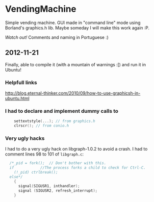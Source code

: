 # VendingMachine

Simple vending machine. GUI made in "command line" mode using Borland's graphics.h lib. Maybe someday I will make this work again :P.

*Watch out!* Comments and naming in Portuguese :) 

## 2012-11-21

Finally, able to compile it (with a mountain of warnings :[) and run it in Ubuntu!

### Helpfull links
http://blog.eternal-thinker.com/2010/09/how-to-use-graphicsh-in-ubuntu.html

### I had to declare and implement dummy calls to

```c++
	settextstyle(...); // from graphics.h
	clrscr(); // from conio.h
```

### Very ugly hacks

I had to do a very ugly hack on libgraph-1.0.2 to avoid a crash.
I had to comment lines 98 to 101 of `libgraph.c`:

```c++
  /*_pid = fork();	// Don't bother with this. 
  if 			//The process forks a child to check for Ctrl-C.
    (!_pid) ctrlbreak();
  else*/
    {
      signal(SIGUSR1, inthandler);
      signal (SIGUSR2, refresh_interrupt);
    }
```



